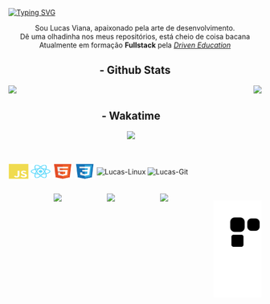 
<!-- <h1 align="center"> --- Hello World, seja bem-vindo ✌️ --- </h1> -->
[![Typing SVG](https://readme-typing-svg.herokuapp.com?font=Grape+Nuts&size=70&color=FFFFFF&background=FFFFFF00&center=true&vCenter=true&width=1000&height=150&lines=Hello+World+!;Seja+bem-vindo+(a))](https://git.io/typing-svg)

<div align="center">
 <p>Sou Lucas Viana, apaixonado pela arte de desenvolvimento.
  <br/>Dê uma olhadinha nos meus repositórios, está cheio de coisa bacana
 <br/>Atualmente em formação <strong>Fullstack</strong> pela <em><a href="https://www.driven.com.br/">Driven Education</a></em>
 </p>
</div>

<!-- ###  - Github Stats -->
 <div align="center">
   <h2> - Github Stats</h2>
 </div>
 
 <div>
   <a href="https://github.com/frreiro">
   <img  height="160em" src="https://github-readme-stats.vercel.app/api?username=frreiro&show_icons=true&theme=github_dark&include_all_commits=true&count_private=true"/>
  </a>
  <a href="https://github.com/frreiro">
  <img align="right" height="160em" src="https://github-readme-stats.vercel.app/api/top-langs/?username=frreiro&layout=compact&langs_count=7&theme=github_dark&count_private=true"/>
  </a>
 </div>



 <div align="center">
   <h2> - Wakatime</h2>
 </div>
<div>
 
 <div align="center">
 <a href="https://wakatime.com/@frreiro">
   <img height="180em" src="https://github-readme-stats.vercel.app/api/wakatime?username=@frreiro&layout=compact&theme=github_dark"/>
  </a>
</div>

##

 <div style="display: inline-block" align="center"><br/>
  <img align="center" alt="Lucas-Js" height="30" width="40" src="https://raw.githubusercontent.com/devicons/devicon/master/icons/javascript/javascript-plain.svg">
  <img align="center" alt="Lucas-React" height="30" width="40" src="https://raw.githubusercontent.com/devicons/devicon/master/icons/react/react-original.svg">
  <img align="center" alt="Lucas-HTML" height="30" width="40" src="https://raw.githubusercontent.com/devicons/devicon/master/icons/html5/html5-original.svg">
  <img align="center" alt="Lucas-CSS" height="30" width="40" src="https://raw.githubusercontent.com/devicons/devicon/master/icons/css3/css3-original.svg">
   <img align="center" alt="Lucas-Linux" height="30" width="40" src="https://cdn.jsdelivr.net/gh/devicons/devicon/icons/linux/linux-original.svg"/>
   <img align="center" alt="Lucas-Git" height="30" width="40" src="https://cdn.jsdelivr.net/gh/devicons/devicon/icons/git/git-original.svg" />
</div>
 
 ##
 
 <div align="center" style="display:flex; align-items: flex-start; justify-content: space-between"></br>
  <a href="https://instagram.com/frreiro" target="_blank">
   <img src="https://img.shields.io/badge/-Instagram-%23E4405F?style=for-the-badge&logo=instagram&logoColor=white" target="_blank"></a>
  <a href="mailto:lucasvfv@gmail.com">
   <img  src="https://img.shields.io/badge/-Gmail-%23333?style=for-the-badge&logo=gmail&logoColor=white" target="_blank"></a>
  <a href="https://www.linkedin.com/in/lucas-viana-a37938236/" target="_blank">
   <img src="https://img.shields.io/badge/-LinkedIn-%230077B5?style=for-the-badge&logo=linkedin&logoColor=white" target="_blank"></a> 
 
 
  ![Snake animation](https://github.com/frreiro/frreiro/blob/output/github-contribution-grid-snake.svg)
  
</div>
